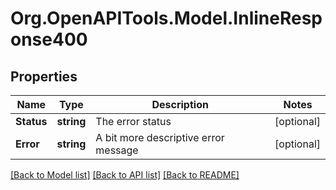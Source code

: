 
# Org.OpenAPITools.Model.InlineResponse400

## Properties

Name | Type | Description | Notes
------------ | ------------- | ------------- | -------------
**Status** | **string** | The error status | [optional] 
**Error** | **string** | A bit more descriptive error message | [optional] 

[[Back to Model list]](../README.md#documentation-for-models)
[[Back to API list]](../README.md#documentation-for-api-endpoints)
[[Back to README]](../README.md)

